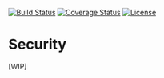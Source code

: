 [![Build Status](https://travis-ci.org/BapCat/Hashing.svg?branch=0.2.1)](https://travis-ci.org/BapCat/Hashing)
[![Coverage Status](https://coveralls.io/repos/BapCat/Hashing/badge.svg?branch=0.2.1)](https://coveralls.io/r/BapCat/Hashing?branch=0.2.1)
[![License](https://img.shields.io/packagist/l/BapCat/Hashing.svg)](https://img.shields.io/packagist/l/BapCat/Hashing.svg)

# Security
[WIP]
